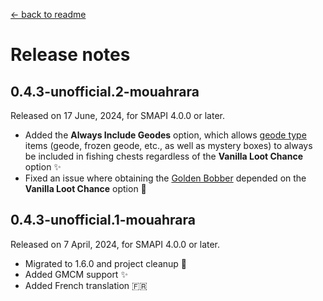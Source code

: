 ﻿[← back to readme](../README.md)

# Release notes

## 0.4.3-unofficial.2-mouahrara
Released on 17 June, 2024, for SMAPI 4.0.0 or later.
* Added the **Always Include Geodes** option, which allows [geode type](https://stardewvalleywiki.com/Blacksmith#Process_Geodes) items (geode, frozen geode, etc., as well as mystery boxes) to always be included in fishing chests regardless of the **Vanilla Loot Chance** option ✨
* Fixed an issue where obtaining the [Golden Bobber](https://stardewvalleywiki.com/Golden_Bobber) depended on the **Vanilla Loot Chance** option 🔧

## 0.4.3-unofficial.1-mouahrara
Released on 7 April, 2024, for SMAPI 4.0.0 or later.
* Migrated to 1.6.0 and project cleanup 🚀
* Added GMCM support ✨
* Added French translation 🇫🇷
